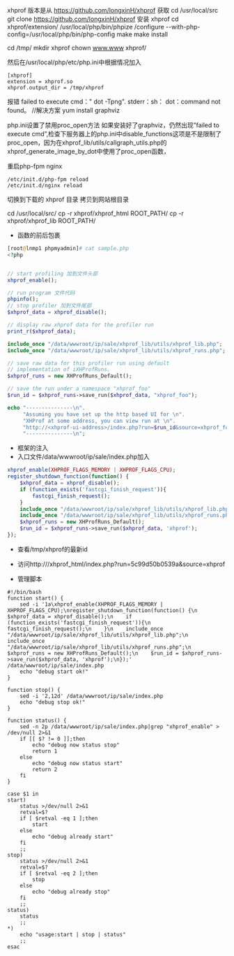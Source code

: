  xhprof 版本是从 https://github.com/longxinH/xhprof 获取
cd /usr/local/src
git clone https://github.com/longxinH/xhprof
安装 xhprof
cd xhprof/extension/
/usr/local/php/bin/phpize
/configure --with-php-config=/usr/local/php/bin/php-config
make
make install

cd /tmp/
mkdir xhprof
chown www.www xhprof/

然后在/usr/local/php/etc/php.ini中根据情况加入

```
[xhprof]
extension = xhprof.so
xhprof.output_dir = /tmp/xhprof
```

报错
failed to execute cmd：" dot -Tpng". stderr：sh： dot：command not found。
//解决方案
yum install graphviz

php.ini设置了禁用proc_open方法
如果安装好了graphviz，仍然出现”failed to execute cmd”,检查下服务器上的php.ini中disable_functions这项是不是限制了proc_open，因为在xhprof_lib/utils/callgraph_utils.php的xhprof_generate_image_by_dot中使用了proc_open函数， 

重启php-fpm nginx
```
/etc/init.d/php-fpm reload
/etc/init.d/nginx reload
```


切换到下载的 xhprof 目录 拷贝到网站根目录

cd /usr/local/src/
cp -r xhprof/xhprof_html  ROOT_PATH/
cp -r xhprof/xhprof_lib ROOT_PATH/


- 函数的前后包裹 

``` php
[root@lnmp1 phpmyadmin]# cat sample.php 
<?php


// start profiling 加到文件头部
xhprof_enable();

// run program 文件代码
phpinfo();
// stop profiler 加到文件尾部
$xhprof_data = xhprof_disable();

// display raw xhprof data for the profiler run
print_r($xhprof_data);

include_once "/data/wwwroot/ip/sale/xhprof_lib/utils/xhprof_lib.php";
include_once "/data/wwwroot/ip/sale/xhprof_lib/utils/xhprof_runs.php";

// save raw data for this profiler run using default
// implementation of iXHProfRuns.
$xhprof_runs = new XHProfRuns_Default();

// save the run under a namespace "xhprof_foo"
$run_id = $xhprof_runs->save_run($xhprof_data, "xhprof_foo");

echo "---------------\n".
     "Assuming you have set up the http based UI for \n".
     "XHProf at some address, you can view run at \n".
     "http://<xhprof-ui-address>/index.php?run=$run_id&source=xhprof_foo\n".
     "---------------\n";
```

- 框架的注入
- 入口文件/data/wwwroot/ip/sale/index.php加入

```php
xhprof_enable(XHPROF_FLAGS_MEMORY | XHPROF_FLAGS_CPU);
register_shutdown_function(function() {
    $xhprof_data = xhprof_disable();
    if (function_exists('fastcgi_finish_request')){
        fastcgi_finish_request();
    }
    include_once "/data/wwwroot/ip/sale/xhprof_lib/utils/xhprof_lib.php";
    include_once "/data/wwwroot/ip/sale/xhprof_lib/utils/xhprof_runs.php";
    $xhprof_runs = new XHProfRuns_Default();
    $run_id = $xhprof_runs->save_run($xhprof_data, 'xhprof');
});
```
- 查看/tmp/xhprof的最新id
- 访问http://<host>/xhprof_html/index.php?run=5c99d50b0539a&source=xhprof

- 管理脚本

```shell
#!/bin/bash
function start() {
    sed -i '1a\xhprof_enable(XHPROF_FLAGS_MEMORY | XHPROF_FLAGS_CPU);\nregister_shutdown_function(function() {\n    $xhprof_data = xhprof_disable();\n    if (function_exists('fastcgi_finish_request')){\n        fastcgi_finish_request();\n    }\n    include_once "/data/wwwroot/ip/sale/xhprof_lib/utils/xhprof_lib.php";\n    include_once "/data/wwwroot/ip/sale/xhprof_lib/utils/xhprof_runs.php";\n    $xhprof_runs = new XHProfRuns_Default();\n    $run_id = $xhprof_runs->save_run($xhprof_data, 'xhprof');\n});' /data/wwwroot/ip/sale/index.php
    echo "debug start ok!"
}

function stop() {
    sed -i '2,12d' /data/wwwroot/ip/sale/index.php
    echo "debug stop ok!"
}

function status() {
    sed -n 2p /data/wwwroot/ip/sale/index.php|grep "xhprof_enable" > /dev/null 2>&1
    if [[ $? != 0 ]];then
        echo "debug now status stop"
        return 1 
    else
        echo "debug now status start"
        return 2
    fi
}

case $1 in
start)
    status >/dev/null 2>&1
    retval=$?
    if [ $retval -eq 1 ];then
        start
    else
        echo "debug already start"
    fi
    ;;
stop)
    status >/dev/null 2>&1
    retval=$?
    if [ $retval -eq 2 ];then
        stop
    else
        echo "debug already stop"
    fi
    ;;
status)
    status
    ;;
*)
    echo "usage:start | stop | status"
    ;;
esac
```
